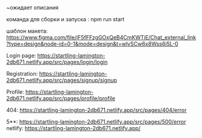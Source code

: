~ожидает описания  

команда для сборки и запуска : npm run start  


шаблон макета: https://www.figma.com/file/jF5fFFzgGOxQeB4CmKWTiE/Chat_external_link?type=design&node-id=0-1&mode=design&t=wlvSCw6x8Wss6i5L-0  


Login page: https://startling-lamington-2db671.netlify.app/src/pages/login/login  

Registration: https://startling-lamington-2db671.netlify.app/src/pages/signup/signup  

Profile: https://startling-lamington-2db671.netlify.app/src/pages/profile/profile  

404: https://startling-lamington-2db671.netlify.app/src/pages/404/error  

5**: https://startling-lamington-2db671.netlify.app/src/pages/500/error  
netlify:  https://startling-lamington-2db671.netlify.app/  

